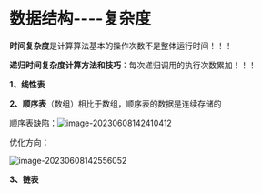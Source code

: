 # 数据结构----复杂度 

**时间复杂度**是计算算法基本的操作次数不是整体运行时间！！！

**递归时间复杂度计算方法和技巧**：每次递归调用的执行次数累加！！！

**1、线性表**

**2、顺序表**（数组）相比于数组，顺序表的数据是连续存储的 

顺序表缺陷：![image-20230608142410412](C:\Users\14521\AppData\Roaming\Typora\typora-user-images\image-20230608142410412.png)

优化方向：

![image-20230608142556052](C:\Users\14521\AppData\Roaming\Typora\typora-user-images\image-20230608142556052.png)

**3、链表**


